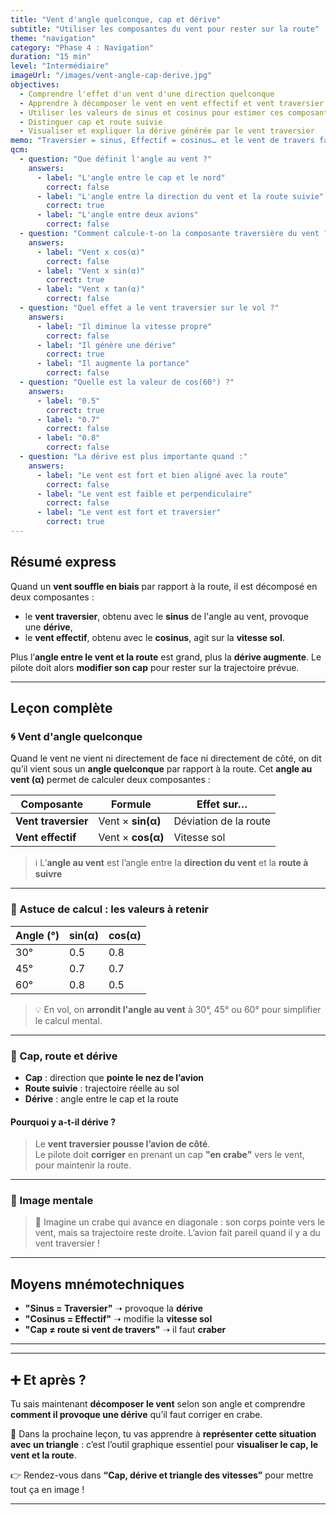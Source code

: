```yaml
---
title: "Vent d'angle quelconque, cap et dérive"
subtitle: "Utiliser les composantes du vent pour rester sur la route"
theme: "navigation"
category: "Phase 4 : Navigation"
duration: "15 min"
level: "Intermédiaire"
imageUrl: "/images/vent-angle-cap-derive.jpg"
objectives:
  - Comprendre l'effet d'un vent d'une direction quelconque
  - Apprendre à décomposer le vent en vent effectif et vent traversier
  - Utiliser les valeurs de sinus et cosinus pour estimer ces composantes
  - Distinguer cap et route suivie
  - Visualiser et expliquer la dérive générée par le vent traversier
memo: "Traversier = sinus, Effectif = cosinus… et le vent de travers fait dériver !"
qcm:
  - question: "Que définit l'angle au vent ?"
    answers:
      - label: "L'angle entre le cap et le nord"
        correct: false
      - label: "L'angle entre la direction du vent et la route suivie"
        correct: true
      - label: "L'angle entre deux avions"
        correct: false
  - question: "Comment calcule-t-on la composante traversière du vent ?"
    answers:
      - label: "Vent x cos(α)"
        correct: false
      - label: "Vent x sin(α)"
        correct: true
      - label: "Vent x tan(α)"
        correct: false
  - question: "Quel effet a le vent traversier sur le vol ?"
    answers:
      - label: "Il diminue la vitesse propre"
        correct: false
      - label: "Il génère une dérive"
        correct: true
      - label: "Il augmente la portance"
        correct: false
  - question: "Quelle est la valeur de cos(60°) ?"
    answers:
      - label: "0.5"
        correct: true
      - label: "0.7"
        correct: false
      - label: "0.8"
        correct: false
  - question: "La dérive est plus importante quand :"
    answers:
      - label: "Le vent est fort et bien aligné avec la route"
        correct: false
      - label: "Le vent est faible et perpendiculaire"
        correct: false
      - label: "Le vent est fort et traversier"
        correct: true
---
```


## Résumé express

Quand un **vent souffle en biais** par rapport à la route, il est décomposé en deux composantes :

- le **vent traversier**, obtenu avec le **sinus** de l'angle au vent, provoque une **dérive**,
- le **vent effectif**, obtenu avec le **cosinus**, agit sur la **vitesse sol**.

Plus l’**angle entre le vent et la route** est grand, plus la **dérive augmente**. Le pilote doit alors **modifier son cap** pour rester sur la trajectoire prévue.

---

## Leçon complète

### 🌀 Vent d'angle quelconque

Quand le vent ne vient ni directement de face ni directement de côté, on dit qu’il vient sous un **angle quelconque** par rapport à la route. Cet **angle au vent (α)** permet de calculer deux composantes :

| Composante          | Formule           | Effet sur…            |
| ------------------- | ----------------- | --------------------- |
| **Vent traversier** | Vent × **sin(α)** | Déviation de la route |
| **Vent effectif**   | Vent × **cos(α)** | Vitesse sol           |

> ℹ️ L’**angle au vent** est l’angle entre la **direction du vent** et la **route à suivre**

---

### 🧮 Astuce de calcul : les valeurs à retenir

| Angle (°) | sin(α) | cos(α) |
| --------- | ------ | ------ |
| 30°       | 0.5    | 0.8    |
| 45°       | 0.7    | 0.7    |
| 60°       | 0.8    | 0.5    |

> 💡 En vol, on **arrondit l'angle au vent** à 30°, 45° ou 60° pour simplifier le calcul mental.

---

### 🧭 Cap, route et dérive

- **Cap** : direction que **pointe le nez de l’avion**
- **Route suivie** : trajectoire réelle au sol
- **Dérive** : angle entre le cap et la route

#### Pourquoi y a-t-il dérive ?

> Le **vent traversier pousse l’avion de côté**.  
> Le pilote doit **corriger** en prenant un cap **"en crabe"** vers le vent, pour maintenir la route.

---

### 🧠 Image mentale

> 🧠 Imagine un crabe qui avance en diagonale : son corps pointe vers le vent, mais sa trajectoire reste droite. L’avion fait pareil quand il y a du vent traversier !

---

## Moyens mnémotechniques

- **"Sinus = Traversier"** ➝ provoque la **dérive**
- **"Cosinus = Effectif"** ➝ modifie la **vitesse sol**
- **"Cap ≠ route si vent de travers"** ➝ il faut **craber**

---

---

## ➕ Et après ?

Tu sais maintenant **décomposer le vent** selon son angle et comprendre **comment il provoque une dérive** qu’il faut corriger en crabe.

🎯 Dans la prochaine leçon, tu vas apprendre à **représenter cette situation avec un triangle** : c’est l’outil graphique essentiel pour **visualiser le cap, le vent et la route**.

👉 Rendez-vous dans **“Cap, dérive et triangle des vitesses”** pour mettre tout ça en image !

---
